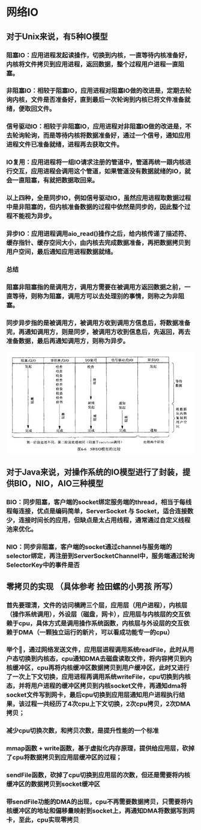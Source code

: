 #  网络IO
##  对于Unix来说，有5种IO模型
### 阻塞IO：应用进程发起读操作，切换到内核，一直等待内核准备好，内核将文件拷贝到应用进程，返回数据，整个过程用户进程一直阻塞。

### 非阻塞IO：相较于阻塞IO，应用进程对阻塞IO做的改进是，定期去轮询内核，文件是否准备好，直到最后一次轮询到内核已将文件准备就绪，便取回文件。

### 信号驱动IO：相较于非阻塞IO，应用进程对非阻塞IO做的改进是，不去轮询轮询，而是等待内核将数据准备好，通过一个信号，通知应用进程文件已准备就绪，进程再去获取文件。

### IO复用：应用进程将一组IO请求注册的管道中，管道再统一跟内核进行交互，应用进程会调用这个管道，如果管道没有数据就绪的IO，就会一直阻塞，有就把数据取回来。

### 以上四种，全是同步IO，例如信号驱动IO，虽然应用进程取数据过程中是非阻塞的，但内核准备数据的过程中依然是同步的，因此整个过程不能视为异步。

### 异步IO：应用进程调用aio_read()操作之后，给内核传递了描述符、缓存指针、缓存空间大小，由内核去完成数据准备，再把数据拷贝到用户空间，最后通知应用进程数据就绪。

### 总结
### 阻塞非阻塞指的是调用方，调用方需要在被调用方返回数据之前，一直等待，则称为阻塞，调用方可以去处理别的事情，则称之为非阻塞。
### 同步异步指的是被调用方，被调用方收到调用方信息后，将数据准备完，再通知调用方，则是同步，被调用方收到信息后，先返回，再去准备数据，最后再通知调用方，则称为异步。

![](../resource/计算机网络/Unix5种IO模型.png "1")

## 对于Java来说，对操作系统的IO模型进行了封装，提供BIO，NIO，AIO三种模型
### BIO：同步阻塞，客户端的socket绑定服务端的thread，相当于每线程每连接，优点是编码简单，ServerSocket 与 Socket，适合连接数少，连接时间长的应用，但缺点是太占用线程，通常通过自定义线程池来优化。
### NIO：同步非阻塞，客户端的socket通过channel与服务端的selector绑定，再注册到ServerSocketChannel中，服务端通过轮询SelectorKey中的事件是否

## 零拷贝的实现 （具体参考 捡田螺的小男孩 所写）
### 首先要理清，文件的访问横跨三个层，应用层（用户进程），内核层（操作系统调用），外设层（磁盘，网卡），应用层与内核层的交互依赖于cpu，具体方式是调用操作系统函数，内核层与外设层的交互依赖于DMA（一颗独立运行的新片，可以看成功能专一的cpu）
### 举个🌰，通过网络发送文件，应用层进程调用系统readFile，此时从用户态切换到内核态，cpu通知DMA去磁盘读取文件，将内容拷贝到内核缓冲区，cpu再将内核缓冲区数据拷贝到用户缓冲区，此时又进行了一次上下文切换，应用进程再调用系统writeFile，cpu切换到内核态，并将用户进程的缓冲区拷贝到内核socket文件，再通知dma将socket文件写到网卡，最后cpu切换到应用层通知用户进程执行结果，该过程一共经历了4次cpu上下文切换，2次cpu拷贝，2次DMA拷贝；

### 减少cpu切换次数，和拷贝次数，是提升性能的一个标准
### mmap函数 + write函数，基于虚拟化内存原理，提供给应用层，砍掉了cpu将数据拷贝到应用层缓冲区的过程；
### sendFile函数，砍掉了cpu切换到应用层的次数，但还是需要将内核缓冲区的数据拷贝到socket缓冲区
### 带sendFile功能的DMA的出现，cpu不再需要数据拷贝，只需要将内核缓冲区的地址和偏移量映射到socket上，再通知DMA将数据写到网卡，至此，cpu实现零拷贝
